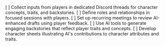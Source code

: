 [ ] Collect inputs from players in dedicated Discord threads for character concepts, traits, and backstories.
[ ] Define roles and relationships in focused sessions with players.
[ ] Set up recurring meetings to review AI-enhanced drafts using player feedback.
[ ] Use AI tools to generate engaging backstories that reflect player traits and concepts.
[ ] Develop character sheets illustrating AI's contributions to character attributes and traits.